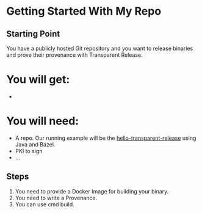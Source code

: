 # Getting Started With My Repo

## Starting Point

You have a publicly hosted Git repository and you want to release binaries and prove their provenance with Transparent Release.

# You will get:
- 

# You will need:
- A repo. Our running example will be the
  [hello-transparent-release](link) using Java and Bazel.
- PKI to sign
- ...

## Steps

1. You need to provide a Docker Image for building your binary.
2. You need to write a Provenance.
3. You can use cmd build.
